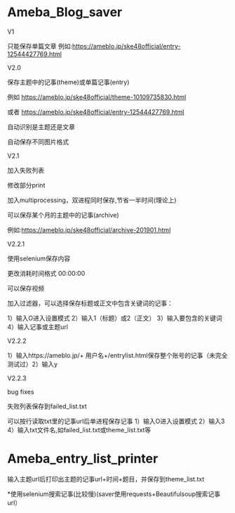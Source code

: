 # Ameba_Blog_saver
V1

只能保存单篇文章
例如:https://ameblo.jp/ske48official/entry-12544427769.html



V2.0

保存主题中的记事(theme)或单篇记事(entry)

例如
https://ameblo.jp/ske48official/theme-10109735830.html

或者
https://ameblo.jp/ske48official/entry-12544427769.html

自动识别是主题还是文章

自动保存不同图片格式



V2.1

加入失败列表

修改部分print

加入multiprocessing，双进程同时保存,节省一半时间(理论上)

可以保存某个月的主题中的记事(archive)

例如:https://ameblo.jp/ske48official/archive-201901.html


V2.2.1

使用selenium保存内容

更改消耗时间格式 00:00:00

可以保存视频

加入过滤器，可以选择保存标题或正文中包含关键词的记事：

1）输入O进入设置模式
2）输入1（标题）或2（正文）
3）输入要包含的关键词
4）输入记事或主题url


V2.2.2

1）输入https://ameblo.jp/+ 用户名+/entrylist.html保存整个账号的记事（未完全测试过）2）输入y


V2.2.3

bug fixes

失败列表保存到failed_list.txt

可以按行读取txt里的记事url后单进程保存记事
1）输入O进入设置模式
2）输入3
4）输入txt文件名,如failed_list.txt或theme_list.txt等

# Ameba_entry_list_printer

输入主题url后打印出主题的记事url+时间+题目，并保存到theme_list.txt

*使用selenium搜索记事(比较慢)(saver使用requests+Beautifulsoup搜索记事url）

